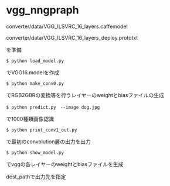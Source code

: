 # vgg_nngpraph

converter/data/VGG_ILSVRC_16_layers.caffemodel

converter/data/VGG_ILSVRC_16_layers_deploy.prototxt

を準備


```
$ python load_model.py
```
でVGG16.modelを作成


```
$ python make_conv0.py
```
でRGB2GBRの変換等を行うレイヤーのweightとbiasファイルの生成


```
$ python predict.py　--image dog.jpg
```
で1000種類画像認識


```
$ python print_conv1_out.py
```
で最初のconvolution層の出力を出力


```
$ python show_model.py
```
でvggの各レイヤーのweightとbiasファイルを生成

dest_pathで出力先を指定

